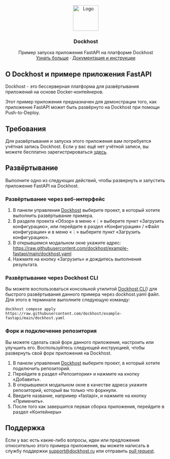 <div align="center">
  <a href="https://dockhost.ru">
    <img src="https://upload.dockhost.ru/images/logo/favicon-cube.svg" alt="Logo" width="80" height="80">
  </a>
  <h3 align="center">Dockhost</h3>
  <p align="center">
    Пример запуска приложения FastAPI на платформе Dockhost
    <br />
    <a href="https://dockhost.ru">Узнать больше</a>
    ·
    <a href="https://docs.dockhost.ru">Документация и инструкции</a>
  </p>
</div>

## О Dockhost и примере приложения FastAPI

Dockhost - это бессерверная платформа для развёртывания приложений на основе Docker-контейнеров.

Этот пример приложения предназначен для демонстрации того, как приложение FastAPI может быть развёрнуто на Dockhost при помощи Push-to-Deploy.

## Требования

Для развёртывания и запуска этого приложения вам потребуется учётная запись Dockhost.
Если у вас ещё нет учётной записи, вы можете бесплатно зарегистрироваться [здесь](https://account.dockhost.ru/auth/registration?redirect=console).

## Развёртывание

Выполните одно из следующих действий, чтобы развернуть и запустить приложение FastAPI на Dockhost.

### Развёртывание через веб-интерфейс

1. В панели управления [Dockhost](https://my.dockhost.ru) выберите проект, в который хотите выполнить развёртывание примера.
2. В разделе проекта «Обзор» в меню «⋮» выберите пункт «Загрузить конфигурацию», или перейдите в раздел «Конфигурация» / «Файл конфигурации» и в меню «⋮» выберите пункт «Загрузить конфигурацию».
3. В открывшемся модальном окне укажите адрес: https://raw.githubusercontent.com/dockhost/example-fastapi/main/dockhost.yaml
4. Нажмите на кнопку «Загрузить» и дождитесь выполнения результата.

### Развёртывание через Dockhost CLI

Вы можете воспользоваться консольной утилитой [Dockhost CLI](https://docs.dockhost.ru/cli)) для
быстрого развёртывания данного примера через dockhost.yaml файл. Для этого в терминале выполните следующую команду:

```shell
dockhost compose apply https://raw.githubusercontent.com/dockhost/example-fastapi/main/dockhost.yaml
```

### Форк и подключение репозитория

Вы можете сделать свой форк данного приложения, настроить или улучшить его.
Воспользуйтесь следующей инструкцией, чтобы развернуть свой форк приложения на Dockhost.

1. В панели управления [Dockhost](https://my.dockhost.ru) выберите проект, в который хотите подключить репозиторий.
2. Перейдите в раздел «Репозитории» и нажмите на кнопку «Добавить».
3. В открывшемся модальном окне в качестве адреса укажите репозиторий, который вы только что форкнули.
4. Введите название, например «fastapi», и нажмите на кнопку «Применить».
5. После того как завершится первая сборка приложения, перейдите в раздел «Контейнеры»

## Поддержка

Если у вас есть какие-либо вопросы, идеи или предложения относительно этого примера приложения,
вы можете написать в службу поддержки [support@dockhost.ru](mailto:support@dockhost.ru) или
отправить [pull request](https://github.com/dockhost/example-fastapi/pulls).